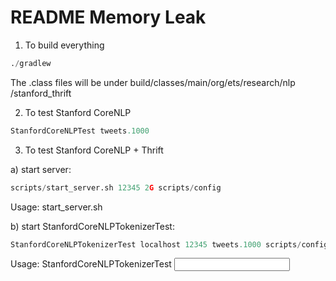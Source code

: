 README Memory Leak
==================

1. To build everything 

```Python
./gradlew
```

The .class files will be under build/classes/main/org/ets/research/nlp
/stanford_thrift

2. To test Stanford CoreNLP

```Python
StanfordCoreNLPTest tweets.1000
```

3. To test Stanford CoreNLP + Thrift

a) start server: 

```Python
scripts/start_server.sh 12345 2G scripts/config
```

Usage: start_server.sh <port> <heapsize> <config file>

b) start StanfordCoreNLPTokenizerTest: 

```Python
StanfordCoreNLPTokenizerTest localhost 12345 tweets.1000 scripts/config
```

Usage: StanfordCoreNLPTokenizerTest <server> <port> <input file> <config file>